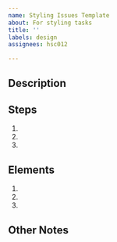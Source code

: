 ```yaml
---
name: Styling Issues Template
about: For styling tasks
title: ''
labels: design
assignees: hsc012

---
```


## Description
<!--- Provide a description of the task -->

## Steps
<!-- List steps required to complete this task -->
1. 
2. 
3. 

## Elements
<!-- List elements that may be used in the task -->
1. 
2. 
3. 

## Other Notes
<!-- For any other notes related to this task -->
